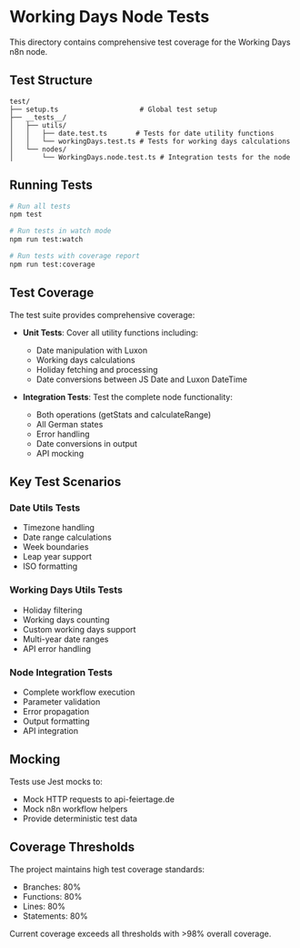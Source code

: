 # Working Days Node Tests

This directory contains comprehensive test coverage for the Working Days n8n node.

## Test Structure

```
test/
├── setup.ts                    # Global test setup
├── __tests__/
│   ├── utils/
│   │   ├── date.test.ts       # Tests for date utility functions
│   │   └── workingDays.test.ts # Tests for working days calculations
│   └── nodes/
│       └── WorkingDays.node.test.ts # Integration tests for the node
```

## Running Tests

```bash
# Run all tests
npm test

# Run tests in watch mode
npm run test:watch

# Run tests with coverage report
npm run test:coverage
```

## Test Coverage

The test suite provides comprehensive coverage:

- **Unit Tests**: Cover all utility functions including:
  - Date manipulation with Luxon
  - Working days calculations
  - Holiday fetching and processing
  - Date conversions between JS Date and Luxon DateTime

- **Integration Tests**: Test the complete node functionality:
  - Both operations (getStats and calculateRange)
  - All German states
  - Error handling
  - Date conversions in output
  - API mocking

## Key Test Scenarios

### Date Utils Tests
- Timezone handling
- Date range calculations
- Week boundaries
- Leap year support
- ISO formatting

### Working Days Utils Tests
- Holiday filtering
- Working days counting
- Custom working days support
- Multi-year date ranges
- API error handling

### Node Integration Tests
- Complete workflow execution
- Parameter validation
- Error propagation
- Output formatting
- API integration

## Mocking

Tests use Jest mocks to:
- Mock HTTP requests to api-feiertage.de
- Mock n8n workflow helpers
- Provide deterministic test data

## Coverage Thresholds

The project maintains high test coverage standards:
- Branches: 80%
- Functions: 80%
- Lines: 80%
- Statements: 80%

Current coverage exceeds all thresholds with >98% overall coverage.